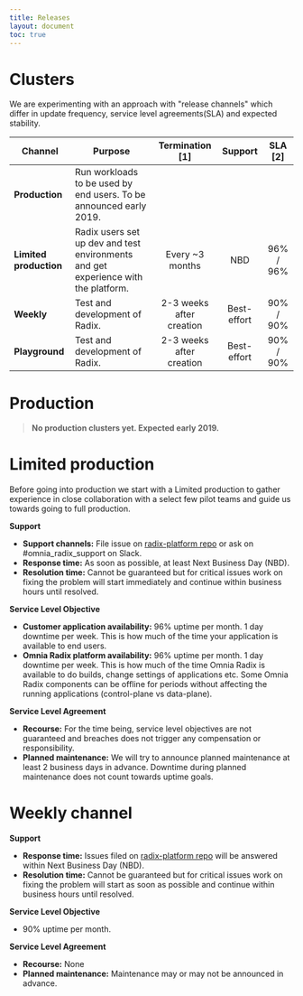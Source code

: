 ```yaml
---
title: Releases
layout: document
toc: true
---
```



# Clusters
We are experimenting with an approach with "release channels" which differ in update frequency, service level agreements(SLA) and expected stability.

|    Channel     |                                           Purpose                                                  |        Termination [1]   |   Support    |     SLA [2]   |    
|----------------|----------------------------------------------------------------------------------------------------|:------------------------:|:------------:|:-------------:|
| **Production** | Run workloads to be used by end users.  To be announced early 2019.                                |                          |              |               |     
| **Limited production** | Radix users set up dev and test environments and get experience with the platform.         |     Every ~3 months      |     NBD      |   96% / 96%   |   
| **Weekly**     | Test and development of Radix.                                                                     | 2-3 weeks after creation | Best-effort  |   90% / 90%   |  
| **Playground**     | Test and development of Radix.                                                                     | 2-3 weeks after creation | Best-effort  |   90% / 90%   |  

# Production 

> **No production clusters yet. Expected early 2019.**

# Limited production 

Before going into production we start with a Limited production to gather experience in close collaboration with a select few pilot teams and guide us towards going to full production.

**Support**
  * **Support channels:** File issue on [radix-platform repo](https://github.com/equinor/radix-platform/issues) or ask on #omnia_radix_support on Slack.
  * **Response time:** As soon as possible, at least Next Business Day (NBD).
  * **Resolution time:** Cannot be guaranteed but for critical issues work on fixing the problem will start immediately and continue within business hours until resolved.

**Service Level Objective**
  * **Customer application availability:** 96% uptime per month. 1 day downtime per week. This is how much of the time your application is available to end users.
  * **Omnia Radix platform availability:** 96% uptime per month. 1 day downtime per week. This is how much of the time Omnia Radix is available to do builds, change settings of applications etc. Some Omnia Radix components can be offline for periods without affecting the running applications (control-plane vs data-plane).

**Service Level Agreement**
  * **Recourse:** For the time being, service level objectives are not guaranteed and breaches does not trigger any compensation or responsibility.
  * **Planned maintenance:** We will try to announce planned maintenance at least 2 business days in advance. Downtime during planned maintenance does not count towards uptime goals.

# Weekly channel

**Support**
  * **Response time:** Issues filed on [radix-platform repo](https://github.com/equinor/radix-platform/issues) will be answered within Next Business Day (NBD).
  * **Resolution time:** Cannot be guaranteed but for critical issues work on fixing the problem will start as soon as possible and continue within business hours until resolved.

**Service Level Objective**
  * 90% uptime per month.
  
**Service Level Agreement**
  * **Recourse:** None
  * **Planned maintenance:** Maintenance may or may not be announced in advance.

